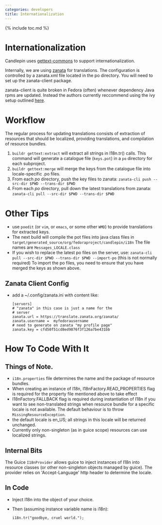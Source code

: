 ```yaml
---
categories: developers
title: Internationalization
---
```

{% include toc.md %}

# Internationalization
Candlepin uses [gettext-commons](http://code.google.com/p/gettext-commons/) to support internationalization.

Internally, we are using
[zanata](https://translate.zanata.org/zanata/project/view/candlepin) for
translations. The configuration is controlled by a zanata.xml file located in
the po directory. You will need to set up the zanata-client package.

zanata-client is quite broken in Fedora (often) whenever dependency Java rpms are updated. Instead the authors currently reccommend using the ivy setup outlined [here](https://github.com/zanata/zanata-client-ivy#installing-zanata-cli-ivy-version).

# Workflow
The regular process for updating translations consists of extraction of
resources that should be localized, providing translations, and compilation of
resource bundles.

1. `buildr gettext:extract` will extract all strings in I18n.tr() calls. This
   command will generate a catalogue file (`keys.pot`) in a `po` directory for each subproject.
1. `buildr gettext:merge` will merge the keys from the catalogue file into locale-specific .po files.
1. From each *po* directory, push the key files to zanata: `zanata-cli push --src-dir $PWD --trans-dir $PWD`
1. From each *po* directory, pull down the latest translations from zanata:
   `zanata-cli pull --src-dir $PWD --trans-dir $PWD`

# Other Tips
* use `poedit` (or `vim`, or `emacs`, or some other `WMD`) to provide translations for extracted keys.
* The next build will compile the pot files into java class files in
  `target/generated_source/org/fedoraproject/candlepin/i18n` The file names are
  `Messages_LOCALE.class`
* If you wish to replace the latest po files on the server, use: `zanata-cli
  pull --src-dir $PWD --trans-dir $PWD --import-po` (this is not normally
  required) To import the po files, you need to ensure that you have merged the
  keys as shown above.

## Zanata Client Config
* add a ~/.config/zanata.ini with content like:

  ```
  [servers]
  # "zanata" in this case is just a name for the
  # server
  zanata.url = https://translate.zanata.org/zanata/
  zanata.username =  myfedorausername
  # need to generate on zanata "my profile page"
  zanata.key = cfd50f51cd8ed9876f3f126a7be431bb
  ```

# How To Code With It

## Things of Note.
* `i18n.properties` file determines the name and the package of resource
  bundles.
* When creating an instance of I18n, I18nFactory.READ_PROPERTIES flag is
  required for the property file mentioned above to take effect
* I18nFactory.FALLBACK flag is required during instantiation of I18n if you
  want to see non-translated strings when resource bundle for a specific locale
  is not available. The default behaviour is to throw `MissingResourceException`.
* the default locale is en_US; all strings in this locale will be returned
  unchanged.
* Currently only non-singleton (as in guice scope) resources can use localized
  strings.

## Internal Bits
The Guice `I18nProvider` allows guice to inject instances of I18n into
resource classes (or other non-singleton objects managed by guice). The
provider relies on 'Accept-Language' http header to determine the locale.

## In Code
* Inject I18n into the object of your choice.
* Then (assuming instance variable name is i18n):

  ```
  i18n.tr("goodbye, cruel world.");
   ```
